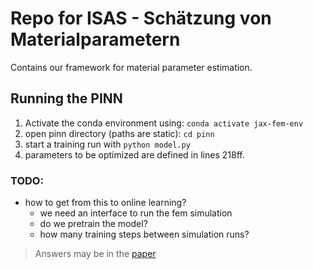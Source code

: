 # Repo for ISAS - Schätzung von Materialparametern

Contains our framework for material parameter estimation.

## Running the PINN

1. Activate the conda environment using: `conda activate jax-fem-env`
2. open pinn directory (paths are static): `cd pinn`
3. start a training run with `python model.py`
4. parameters to be optimized are defined in lines 218ff. 

### TODO: 

- how to get from this to online learning?
  - we need an interface to run the fem simulation
  - do we pretrain the model?
  - how many training steps between simulation runs?

> Answers may be in the [paper](https://www.sciencedirect.com/science/article/abs/pii/S004578252300693X)